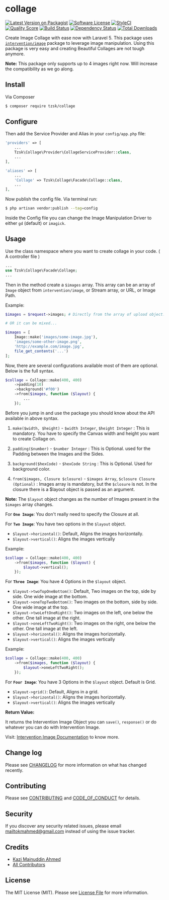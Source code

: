 # collage

[![Latest Version on Packagist][ico-version]][link-packagist]
[![Software License][ico-license]](LICENSE.md)
[![StyleCI](https://styleci.io/repos/103735431/shield?branch=master)](https://styleci.io/repos/103735431)
[![Quality Score][ico-code-quality]][link-code-quality]
[![Build Status](https://scrutinizer-ci.com/g/tzsk/collage/badges/build.png?b=master)](https://scrutinizer-ci.com/g/tzsk/collage/build-status/master)
[![Dependency Status](https://www.versioneye.com/user/projects/59bcdda16725bd0036cc6616/badge.svg?style=flat-square)](https://www.versioneye.com/user/projects/59bcdda16725bd0036cc6616)
[![Total Downloads][ico-downloads]][link-downloads]

Create Image Collage with ease now with Laravel 5. This package uses [`intervention/image`](https://github.com/Intervention/image) package to leverage image manipulation.
Using this package is very easy and creating Beautiful Collages are not tough anymore.

**Note:** This package only supports up to 4 images right now. Will increase the compatibility as we go along.

## Install

Via Composer

``` bash
$ composer require tzsk/collage
```

## Configure

Then add the Service Provider and Alias in your `config/app.php` file:

```php
'providers' => [
    ...
    Tzsk\Collage\Provider\CollageServiceProvider::class,
    ...
],

'aliases' => [
    ...
    'Collage' => Tzsk\Collage\Facade\Collage::class,
    ...
],
```

Now publish the config file. Via terminal run:

``` bash
$ php artisan vendor:publish --tag=config
```

Inside the Config file you can change the Image Manipulation Driver to either `gd` (default) or `imagick`.

## Usage

Use the class namespace where you want to create collage in your code. ( A controller file )

``` php
...
use Tzsk\Collage\Facade\Collage;
...
```

Then in the method create a `$images` array. This array can be an array of `Image` object from `intervention/image`, 
or Stream array, or URL, or Image Path.

Example:

```php
$images = $request->images; # Directly from the array of upload object.

# OR it can be mixed...

$images = [
    Image::make('images/some-image.jpg'),
    'images/some-other-image.png',
    'http://example.com/image.jpg',
    file_get_contents('...')
];
```

Now, there are several configurations available most of them are optional. Below is the full syntax.

```php
$collage = Collage::make(400, 400)
    ->padding(10)
    ->background('#f00')
    ->from($images, function ($layout) {
        ...
    });
```

Before you jump in and use the package you should know about the API available in above syntax.

1. `make($width, $height)` - `$width Integer`, `$height Integer` : 
    This is mandatory. You have to specify the Canvas width and height you want to create Collage on.
    
2. `padding($number)` - `$number Integer` :
    This is Optional. used for the Padding between the Images and the Sides.
    
3. `background($hexCode)` - `$hexCode String` :
    This is Optional. Used for background color.
    
4. `from($images, Closure $closure)` - `$images Array`, `$closure Closure (Optional)` :
    Images array is mandatory, but the `$closure` is not. In the closure there is a $layout object is passed as an argument.
    
**Note:** The `$layout` object changes as the number of Images present in the `$images` array changes.

For **`One Image`**: You don't really need to specify the Closure at all.



For **`Two Image`**: You have two options in the `$layout` object.

- `$layout->horizontal()`: Default, Aligns the images horizontally.
- `$layout->vertical()`: Aligns the images vertically

Example:

```php
$collage = Collage::make(400, 400)
    ->from($images, function ($layout) {
        $layout->vertical();
    });
```



For **`Three Image`**: You have 4 Options in the `$layout` object.

- `$layout->twoTopOneBottom()`: Default, Two images on the top, side by side. One wide image at the bottom.
- `$layout->oneTopTwoBottom()`: Two images on the bottom, side by side. One wide image at the top.
- `$layout->twoLeftOneRight()`: Two images on the left, one below the other. One tall image at the right.
- `$layout->oneLeftTwoRight()`: Two images on the right, one below the other. One tall image at the left.
- `$layout->horizontal()`: Aligns the images horizontally.
- `$layout->vertical()`: Aligns the images vertically
   
Example:

```php
$collage = Collage::make(400, 400)
    ->from($images, function ($layout) {
        $layout->oneLeftTwoRight();
    });
```

For **`Four Image`**: You have 3 Options in the `$layout` object. Default is Grid.

- `$layout->grid()`: Default, Aligns in a grid.
- `$layout->horizontal()`: Aligns the images horizontally.
- `$layout->vertical()`: Aligns the images vertically

**Return Value:**

It returns the Intervention Image Object you can `save()`, `response()` or do whatever you can do with Intervention Image.

Visit: [Intervention Image Documentation](http://image.intervention.io) to know more.

## Change log

Please see [CHANGELOG](CHANGELOG.md) for more information on what has changed recently.

## Contributing

Please see [CONTRIBUTING](CONTRIBUTING.md) and [CODE_OF_CONDUCT](CODE_OF_CONDUCT.md) for details.

## Security

If you discover any security related issues, please email mailtokmahmed@gmail.com instead of using the issue tracker.

## Credits

- [Kazi Mainuddin Ahmed][link-author]
- [All Contributors][link-contributors]

## License

The MIT License (MIT). Please see [License File](LICENSE.md) for more information.

[ico-version]: https://img.shields.io/packagist/v/tzsk/collage.svg?style=flat-square
[ico-license]: https://img.shields.io/badge/license-MIT-brightgreen.svg?style=flat-square
[ico-travis]: https://img.shields.io/travis/tzsk/collage/master.svg?style=flat-square
[ico-scrutinizer]: https://img.shields.io/scrutinizer/coverage/g/tzsk/collage.svg?style=flat-square
[ico-code-quality]: https://img.shields.io/scrutinizer/g/tzsk/collage.svg?style=flat-square
[ico-downloads]: https://img.shields.io/packagist/dt/tzsk/collage.svg?style=flat-square

[link-packagist]: https://packagist.org/packages/tzsk/collage
[link-travis]: https://travis-ci.org/tzsk/collage
[link-scrutinizer]: https://scrutinizer-ci.com/g/tzsk/collage/code-structure
[link-code-quality]: https://scrutinizer-ci.com/g/tzsk/collage
[link-downloads]: https://packagist.org/packages/tzsk/collage
[link-author]: https://github.com/tzsk
[link-contributors]: ../../contributors
